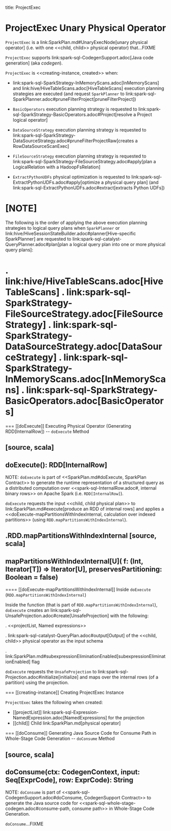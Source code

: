 title: ProjectExec

# ProjectExec Unary Physical Operator

`ProjectExec` is a link:SparkPlan.md#UnaryExecNode[unary physical operator] (i.e. with one <<child, child>> physical operator) that...FIXME

`ProjectExec` supports link:spark-sql-CodegenSupport.adoc[Java code generation] (aka _codegen_).

`ProjectExec` is <<creating-instance, created>> when:

* link:spark-sql-SparkStrategy-InMemoryScans.adoc[InMemoryScans] and link:hive/HiveTableScans.adoc[HiveTableScans] execution planning strategies are executed (and request `SparkPlanner` to link:spark-sql-SparkPlanner.adoc#pruneFilterProject[pruneFilterProject])

* `BasicOperators` execution planning strategy is requested to link:spark-sql-SparkStrategy-BasicOperators.adoc#Project[resolve a Project logical operator]

* `DataSourceStrategy` execution planning strategy is requested to link:spark-sql-SparkStrategy-DataSourceStrategy.adoc#pruneFilterProjectRaw[creates a RowDataSourceScanExec]

* `FileSourceStrategy` execution planning strategy is requested to link:spark-sql-SparkStrategy-FileSourceStrategy.adoc#apply[plan a LogicalRelation with a HadoopFsRelation]

* `ExtractPythonUDFs` physical optimization is requested to link:spark-sql-ExtractPythonUDFs.adoc#apply[optimize a physical query plan] (and link:spark-sql-ExtractPythonUDFs.adoc#extract[extracts Python UDFs])

[NOTE]
====
The following is the order of applying the above execution planning strategies to logical query plans when `SparkPlanner` or link:hive/HiveSessionStateBuilder.adoc#planner[Hive-specific SparkPlanner] are requested to link:spark-sql-catalyst-QueryPlanner.adoc#plan[plan a logical query plan into one or more physical query plans]:

. link:hive/HiveTableScans.adoc[HiveTableScans]
. link:spark-sql-SparkStrategy-FileSourceStrategy.adoc[FileSourceStrategy]
. link:spark-sql-SparkStrategy-DataSourceStrategy.adoc[DataSourceStrategy]
. link:spark-sql-SparkStrategy-InMemoryScans.adoc[InMemoryScans]
. link:spark-sql-SparkStrategy-BasicOperators.adoc[BasicOperators]
====

=== [[doExecute]] Executing Physical Operator (Generating RDD[InternalRow]) -- `doExecute` Method

[source, scala]
----
doExecute(): RDD[InternalRow]
----

NOTE: `doExecute` is part of <<SparkPlan.md#doExecute, SparkPlan Contract>> to generate the runtime representation of a structured query as a distributed computation over <<spark-sql-InternalRow.adoc#, internal binary rows>> on Apache Spark (i.e. `RDD[InternalRow]`).

`doExecute` requests the input <<child, child physical plan>> to link:SparkPlan.md#execute[produce an RDD of internal rows] and applies a <<doExecute-mapPartitionsWithIndexInternal, calculation over indexed partitions>> (using `RDD.mapPartitionsWithIndexInternal`).

.RDD.mapPartitionsWithIndexInternal
[source, scala]
----
mapPartitionsWithIndexInternal[U](
  f: (Int, Iterator[T]) => Iterator[U],
  preservesPartitioning: Boolean = false)
----

==== [[doExecute-mapPartitionsWithIndexInternal]] Inside `doExecute` (`RDD.mapPartitionsWithIndexInternal`)

Inside the function (that is part of `RDD.mapPartitionsWithIndexInternal`), `doExecute` creates an link:spark-sql-UnsafeProjection.adoc#create[UnsafeProjection] with the following:

. <<projectList, Named expressions>>

. link:spark-sql-catalyst-QueryPlan.adoc#output[Output] of the <<child, child>> physical operator as the input schema

. link:SparkPlan.md#subexpressionEliminationEnabled[subexpressionEliminationEnabled] flag

`doExecute` requests the `UnsafeProjection` to link:spark-sql-Projection.adoc#initialize[initialize] and maps over the internal rows (of a partition) using the projection.

=== [[creating-instance]] Creating ProjectExec Instance

`ProjectExec` takes the following when created:

* [[projectList]] link:spark-sql-Expression-NamedExpression.adoc[NamedExpressions] for the projection
* [[child]] Child link:SparkPlan.md[physical operator]

=== [[doConsume]] Generating Java Source Code for Consume Path in Whole-Stage Code Generation -- `doConsume` Method

[source, scala]
----
doConsume(ctx: CodegenContext, input: Seq[ExprCode], row: ExprCode): String
----

NOTE: `doConsume` is part of <<spark-sql-CodegenSupport.adoc#doConsume, CodegenSupport Contract>> to generate the Java source code for <<spark-sql-whole-stage-codegen.adoc#consume-path, consume path>> in Whole-Stage Code Generation.

`doConsume`...FIXME
